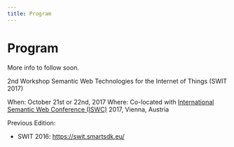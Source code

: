 ```yaml
---
title: Program
---
```

# Program
More info to follow soon.

2nd Workshop Semantic Web Technologies for the Internet of Things (SWIT 2017)

When: October 21st or 22nd, 2017
Where: Co-located with [International Semantic Web Conference (ISWC)](https://iswc2017.semanticweb.org/) 2017, Vienna, Austria





Previous Edition:

* SWIT 2016: https://swit.smartsdk.eu/




